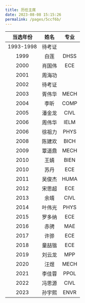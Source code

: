 ```yaml
---
title: 历任主席
date: 2023-08-08 15:15:26
permalink: /pages/5ccf6b/
---
```


|**当选年份**          |**姓名**     |**专业**     |
|:----:          |:----:     |:----:     |
|1993-1998|待考证||
|1999|白莲|DHSS|
|2000|肖国伟|ECE|
|2001|周海功||
|2002|待考证||
|2003|胥伟华|MECH|
|2004|李昕|COMP|
|2005|潘金龙|CIVL|
|2006|周伟华|IELM|
|2006|徐祖力|PHYS|
|2008|陈建欢|BICH|
|2009|覃道鼎|MECH|
|2010|王婧|BIEN|
|2010|苏丹|ECE|
|2011|吴俊杰|HUMA|
|2012|宋思超|ECE|
|2013|余靖|CIVL|
|2014|叶伟光|PHYS|
|2015|罗多纳|ECE|
|2016|赤骋|MAE|
|2017|许骅|ECE|
|2018|童喆锴|ECE|
|2019|刘云龙|MPP|
|2020|汪煜|MECH|
|2021|李佳蓉|PPOL|
|2022|冯思源|CIVL|
|2023|孙宇熙|ENVR|
